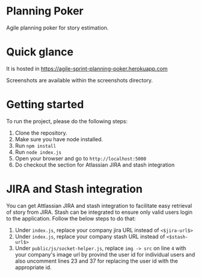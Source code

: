 # Planning Poker
Agile planning poker for story estimation. 

# Quick glance
It is hosted in https://agile-sprint-planning-poker.herokuapp.com

Screenshots are available within the screenshots directory.

# Getting started
To run the project, please do the following steps:
1. Clone the repository.
2. Make sure you have node installed.
3. Run `npm install`
4. Run `node index.js`
5. Open your browser and go to `http://localhost:5000`
6. Do checkout the section for Atlassian JIRA and stash integration


# JIRA and Stash integration
You can get Attlassian JIRA and stash integration to facilitate easy retrieval of story from JIRA. Stash can be integrated to ensure only valid users login to the application.
Follow the below steps to do that:
1. Under `index.js`, replace your company jira URL instead of `<$jira-url$>`
2. Under `index.js`, replace your company stash URL instead of `<$stash-url$>`
3. Under `public/js/socket-helper.js`, replace `img -> src` on line `4` with your company's image url by provind the user id for individual users and also uncomment lines 23 and 37 for replacing the user id with the appropriate id.
